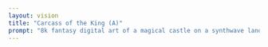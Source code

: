 ```yaml
---
layout: vision
title: "Carcass of the King (A)"
prompt: "8k fantasy digital art of a magical castle on a synthwave landscape being attacked by a fire breathing dragon"
---
```


